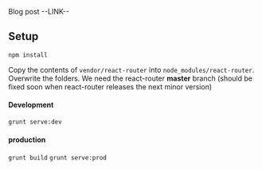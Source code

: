 
Blog post --LINK--

## Setup

`npm install`

Copy the contents of `vendor/react-router` into `node_modules/react-router`.
Overwrite the folders. We need the react-router **master** branch (should be fixed
  soon when react-router releases the next minor version)  

#### Development

`grunt serve:dev`


#### production

`grunt build`
`grunt serve:prod`
